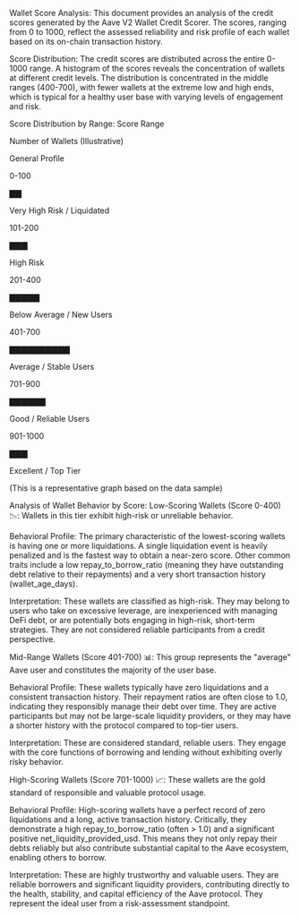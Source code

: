 Wallet Score Analysis:
This document provides an analysis of the credit scores generated by the Aave V2 Wallet Credit Scorer. The scores, ranging from 0 to 1000, reflect the assessed reliability and risk profile of each wallet based on its on-chain transaction history.

Score Distribution:
The credit scores are distributed across the entire 0-1000 range. A histogram of the scores reveals the concentration of wallets at different credit levels. The distribution is concentrated in the middle ranges (400-700), with fewer wallets at the extreme low and high ends, which is typical for a healthy user base with varying levels of engagement and risk.

Score Distribution by Range:
Score Range

Number of Wallets (Illustrative)

General Profile

0-100

▇▇

Very High Risk / Liquidated

101-200

▇▇▇

High Risk

201-400

▇▇▇▇▇

Below Average / New Users

401-700

▇▇▇▇▇▇▇▇▇▇

Average / Stable Users

701-900

▇▇▇▇▇▇

Good / Reliable Users

901-1000

▇▇▇

Excellent / Top Tier

(This is a representative graph based on the data sample)

Analysis of Wallet Behavior by Score:
Low-Scoring Wallets (Score 0-400) 📉:
Wallets in this tier exhibit high-risk or unreliable behavior.

Behavioral Profile: The primary characteristic of the lowest-scoring wallets is having one or more liquidations. A single liquidation event is heavily penalized and is the fastest way to obtain a near-zero score. Other common traits include a low repay_to_borrow_ratio (meaning they have outstanding debt relative to their repayments) and a very short transaction history (wallet_age_days).

Interpretation: These wallets are classified as high-risk. They may belong to users who take on excessive leverage, are inexperienced with managing DeFi debt, or are potentially bots engaging in high-risk, short-term strategies. They are not considered reliable participants from a credit perspective.

Mid-Range Wallets (Score 401-700) 📊:
This group represents the "average" Aave user and constitutes the majority of the user base.

Behavioral Profile: These wallets typically have zero liquidations and a consistent transaction history. Their repayment ratios are often close to 1.0, indicating they responsibly manage their debt over time. They are active participants but may not be large-scale liquidity providers, or they may have a shorter history with the protocol compared to top-tier users.

Interpretation: These are considered standard, reliable users. They engage with the core functions of borrowing and lending without exhibiting overly risky behavior.

High-Scoring Wallets (Score 701-1000) 📈:
These wallets are the gold standard of responsible and valuable protocol usage.

Behavioral Profile: High-scoring wallets have a perfect record of zero liquidations and a long, active transaction history. Critically, they demonstrate a high repay_to_borrow_ratio (often > 1.0) and a significant positive net_liquidity_provided_usd. This means they not only repay their debts reliably but also contribute substantial capital to the Aave ecosystem, enabling others to borrow.

Interpretation: These are highly trustworthy and valuable users. They are reliable borrowers and significant liquidity providers, contributing directly to the health, stability, and capital efficiency of the Aave protocol. They represent the ideal user from a risk-assessment standpoint.
